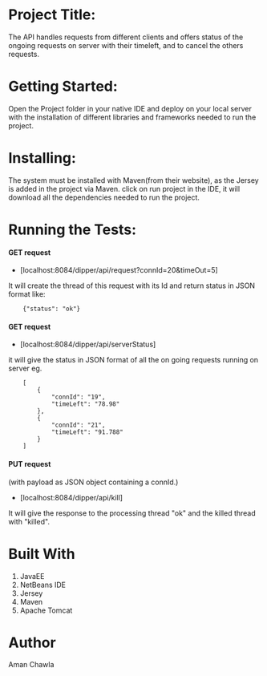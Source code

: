 # Project Title:
The API handles requests from different clients and offers status of the ongoing requests on server with their timeleft, 
and to cancel the others requests.

# Getting Started:
Open the Project folder in your native IDE and deploy on your local server with the installation of different libraries and
frameworks needed to run the project.

# Installing:
The system must be installed with Maven(from their website), as the Jersey is added in the project via Maven. 
click on run project in the IDE, it will download all the dependencies needed to run the project.

# Running the Tests:

#### GET request
* [localhost:8084/dipper/api/request?connId=20&timeOut=5]

It will create the thread of this request with its Id and return status in JSON format like:
```
	{"status": "ok"}
```


#### GET request
* [localhost:8084/dipper/api/serverStatus]

it will give the status in JSON format of all the on going requests running on server
eg.	
```
	[
		{
			"connId": "19",
			"timeLeft": "78.98"
		},
		{
			"connId": "21",
			"timeLeft": "91.788"
		}
	]
```
	
	
#### PUT request
(with payload as JSON object containing a connId.)
* [localhost:8084/dipper/api/kill]

It will give the response to the processing thread "ok" and the killed thread with "killed".



# Built With
1. JavaEE
2. NetBeans IDE
3. Jersey
4. Maven
5. Apache Tomcat


# Author
Aman Chawla


